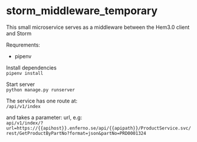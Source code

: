 # storm_middleware_temporary
This small microservice serves as a middleware between the Hem3.0 client and Storm

Requrements:
- pipenv

Install dependencies  
`pipenv install`

Start server  
`python manage.py runserver`

The service has one route at:   
`/api/v1/index`

and takes a parameter: url, e.g:  
`api/v1/index/?url=https://{{apihost}}.enferno.se/api/{{apipath}}/ProductService.svc/rest/GetProductByPartNo?format=json&partNo=PRD0001324`


